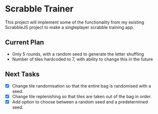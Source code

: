 # Scrabble Trainer

This project will implement some of the functionality from my existing ScrabbleJS project to make a singleplayer scrabble training app.

## Current Plan
- Only 5 rounds, with a random seed to generate the letter shuffling
- Number of tiles hardcoded to 7, with ability to change this in the future

## Next Tasks

- [x] Change tile randomisation so that the entire bag is randomised with a seed.
- [x] Change tile replenishing so that tiles are taken out of the bag in order.
- [x] Add option to choose between a random seed and a predetermined seed.